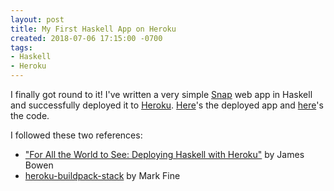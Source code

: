 ```yaml
---
layout: post
title: My First Haskell App on Heroku
created: 2018-07-06 17:15:00 -0700
tags:
- Haskell
- Heroku
---
```

I finally got round to it! I've written a very simple [Snap][snap-framework] web app in Haskell and successfully deployed it to [Heroku][heroku]. [Here][rcookhaskell-app]'s the deployed app and [here][rcookhaskell-github]'s the code.

I followed these two references:

* ["For All the World to See: Deploying Haskell with Heroku"][for-all-the-world] by James Bowen
* [heroku-buildpack-stack][heroku-buildpack-stack] by Mark Fine


[for-all-the-world]: https://hackernoon.com/for-all-the-world-to-see-deploying-haskell-with-heroku-7ea46f827ce
[heroku]: https://heroku.com/
[heroku-buildpack-stack]: https://github.com/mfine/heroku-buildpack-stack
[rcookhaskell-app]: http://rcookhaskell.herokuapp.com/
[rcookhaskell-github]: https://github.com/rcook/rcookhaskell
[snap-framework]: http://snapframework.com/

